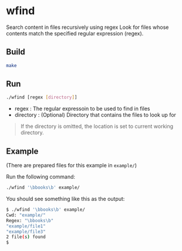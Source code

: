 wfind
=====
Search content in files recursively using regex
Look for files whose contents match the specified regular expression (regex).

## Build
```bash
make
```

## Run
```bash
./wfind [regex [directory]]
```

- regex     : The regular expressoin to be used to find in files
- directory : (Optional) Directory that contains the files to look up for
> If the directory is omitted, the location is set to current working directory.

## Example
(There are prepared files for this example in `example/`)

Run the following command:
```bash
./wfind '\bbooks\b' example/
```
You should see something like this as the output:
```bash
$ ./wfind '\bbooks\b' example/
Cwd: "example/"
Regex: "\bbooks\b"
"example/file1"
"example/file3"
2 file(s) found
$ 
```
